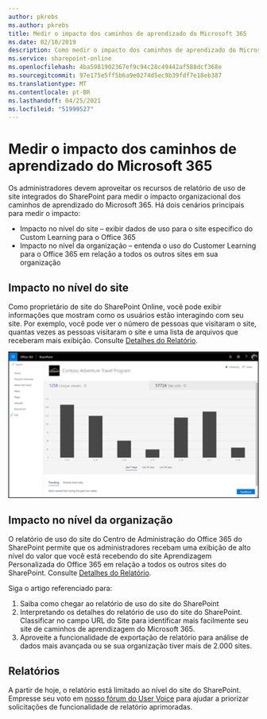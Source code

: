 ```yaml
---
author: pkrebs
ms.author: pkrebs
title: Medir o impacto dos caminhos de aprendizado do Microsoft 365
ms.date: 02/10/2019
description: Como medir o impacto dos caminhos de aprendizado do Microsoft 365
ms.service: sharepoint-online
ms.openlocfilehash: 4ba5981902367ef9c94c28c49442af588dcf368e
ms.sourcegitcommit: 97e175e5ff5b6a9e0274d5ec9b39fdf7e18eb387
ms.translationtype: MT
ms.contentlocale: pt-BR
ms.lasthandoff: 04/25/2021
ms.locfileid: "51999527"
---
```

# <a name="measuring-impact-of-microsoft-365-learning-pathways"></a>Medir o impacto dos caminhos de aprendizado do Microsoft 365

Os administradores devem aproveitar os recursos de relatório de uso de site integrados do SharePoint para medir o impacto organizacional dos caminhos de aprendizado do Microsoft 365. Há dois cenários principais para medir o impacto: 
- Impacto no nível do site – exibir dados de uso para o site específico do Custom Learning para o Office 365 
- Impacto no nível da organização – entenda o uso do Customer Learning para o Office 365 em relação a todos os outros sites em sua organização

## <a name="site-level-impact"></a>Impacto no nível do site

Como proprietário de site do SharePoint Online, você pode exibir informações que mostram como os usuários estão interagindo com seu site. Por exemplo, você pode ver o número de pessoas que visitaram o site, quantas vezes as pessoas visitaram o site e uma lista de arquivos que receberam mais exibição. Consulte [Detalhes do Relatório](https://support.office.com/article/view-usage-data-for-your-sharepoint-site-2fa8ddc2-c4b3-4268-8d26-a772dc55779e). 

![cg-measureimpactreport.png](media/cg-measureimpactreport.png)

## <a name="organization-level-impact"></a>Impacto no nível da organização
O relatório de uso do site do Centro de Administração do Office 365 do SharePoint permite que os administradores recebam uma exibição de alto nível do valor que você está recebendo do site Aprendizagem Personalizada do Office 365 em relação a todos os outros sites do SharePoint. Consulte [Detalhes do Relatório](/office365/admin/activity-reports/sharepoint-site-usage?view=o365-worldwide).
 
Siga o artigo referenciado para: 
1. Saiba como chegar ao relatório de uso do site do SharePoint 
2. Interpretando os detalhes do relatório de uso do site do SharePoint. Classificar no campo URL do Site para identificar mais facilmente seu site de caminhos de aprendizagem do Microsoft 365. 
3. Aproveite a funcionalidade de exportação de relatório para análise de dados mais avançada ou se sua organização tiver mais de 2.000 sites. 

## <a name="reporting"></a>Relatórios

A partir de hoje, o relatório está limitado ao nível do site do SharePoint. Empresse seu voto em [nosso fórum do User Voice](https://go.microsoft.com/fwlink/?linkid=2109552) para ajudar a priorizar solicitações de funcionalidade de relatório aprimoradas.